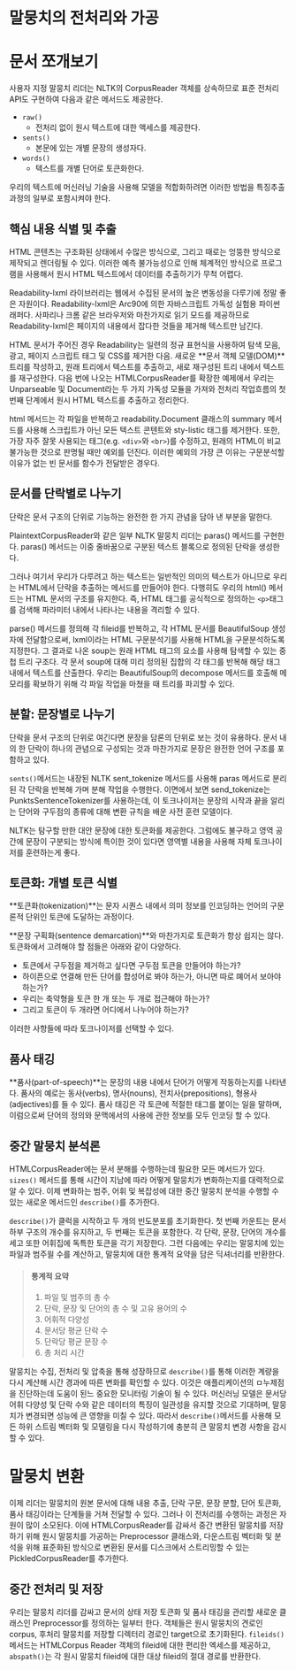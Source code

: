 # 말뭉치의 전처리와 가공
# 문서 쪼개보기
사용자 지정 말뭉치 리더는 NLTK의 CorpusReader 객체를 상속하므로 표준 전처리 API도 구현하여 다음과 같은 메서드도 제공한다.
- `raw()`
  - 전처리 없이 원시 텍스트에 대한 액세스를 제공한다.
- `sents()`
  - 본문에 있는 개별 문장의 생성자다.
- `words()`
  - 텍스트를 개별 단어로 토큰화한다.  

우리의 텍스트에 머신러닝 기술을 사용해 모델을 적합화하려면 이러한 방법을 특징추출 과정의 일부로 포함시켜야 한다.  

## 핵심 내용 식별 및 추출
HTML 콘텐츠는 구조화된 상태에서 수많은 방식으로, 그리고 때로는 엉뚱한 방식으로 제작되고 렌더링될 수 있다. 이러한 예측 불가능성으로 인해 체계적인 방식으로 프로그램을 사용해서 원시 HTML 텍스트에서 데이터를 추출하기가 무척 어렵다.  

Readability-lxml 라이브러리는 웹에서 수집된 문서의 높은 변동성을 다루기에 정말 좋은 자원이다. Readability-lxml은 Arc90에 의한 자바스크립트 가독성 실험용 파이썬 래퍼다. 사파리나 크롬 같은 브라우저와 마찬가지로 읽기 모드를 제공하므로 Readability-lxml은 페이지의 내용에서 잡다한 것들을 제거해 텍스트만 남긴다.  

HTML 문서가 주어진 경우 Readability는 일련의 정규 표현식을 사용하여 탐색 모음, 광고, 페이지 스크립트 태그 및 CSS를 제거한 다음. 새로운 **문서 객체 모델(DOM)**트리를 작성하고, 원래 트리에서 텍스트를 추출하고, 새로 재구성된 트리 내에서 텍스트를 재구성한다. 다음 번에 나오는 HTMLCorpusReader를 확장한 예제에서 우리는 Unparseable 및 Document라는 두 가지 가독성 모듈을 가져와 전처리 작업흐름의 첫 번째 단계에서 원시 HTML 텍스트를 추출하고 정리한다.  

html 메서드는 각 파일을 반복하고 readability.Document 클래스의 summary 메서드를 사용해 스크립트가 아닌 모든 텍스트 콘텐트와 sty-listic 태그를 제거한다. 또한, 가장 자주 잘못 사용되는 태그(e.g. `<div>`와 `<br>`)를 수정하고, 원래의 HTML이 비교 불가능한 것으로 판명될 때만 예외를 던진다. 이러한 예외의 가장 큰 이유는 구문분석할 이유가 없는 빈 문서를 함수가 전달받은 경우다.  

## 문서를 단락별로 나누기
단락은 문서 구조의 단위로 기능하는 완전한 한 가지 관념을 담아 낸 부분을 말한다.  

PlaintextCorpusReader와 같은 일부 NLTK 말뭉치 리더는 paras() 메서드를 구현한다. paras() 메서드는 이중 줄바꿈으로 구분된 텍스트 블록으로 정의된 단락을 생성한다.  

그러나 여기서 우리가 다루려고 하는 텍스트는 일반적인 의미의 텍스트가 아니므로 우리는 HTML에서 단락을 추출하는 메서드를 만들어야 한다. 다행히도 우리의 html() 메서드는 HTML 문서의 구조를 유지한다. 즉, HTML 태그를 공식적으로 정의하는 `<p>`태그를 검색해 파라미터 내에서 나타나는 내용을 격리할 수 있다.  

parse() 메서드를 정의해 각 fileid를 반복하고, 각 HTML 문서를 BeautifulSoup 생성자에 전달함으로써, lxml이라는 HTML 구문분석기를 사용해 HTML을 구문분석하도록 지정한다. 그 결과로 나온 soup는 원래 HTML 태그의 요소를 사용해 탐색할 수 있는 중첩 트리 구조다. 각 문서 soup에 대해 미리 정의된 집합의 각 태그를 반복해 해당 태그 내에서 텍스트를 산출한다. 우리는 BeautifulSoup의 decompose 메서드를 호출해 메모리를 확보하기 위해 각 파일 작업을 마쳤을 때 트리를 파괴할 수 있다.

## 분할: 문장별로 나누기
단락을 문서 구조의 단위로 여긴다면 문장을 담론의 단위로 보는 것이 유용하다. 문서 내의 한 단락이 하나의 관념으로 구성되는 것과 마찬가지로 문장은 완전한 언어 구조를 포함하고 있다.  

`sents()`메서드는 내장된 NLTK sent_tokenize 메서드를 사용해 paras 메서드로 분리된 각 단락을 반복해 가며 분해 작업을 수행한다. 이면에서 보면 send_tokenize는 PunktsSentenceTokenizer를 사용하는데, 이 토크나이저는 문장의 시작과 끝을 알리는 단어와 구두점의 종류에 대해 변환 규칙을 배운 사전 훈련 모델이다. 

NLTK는 탐구할 만한 대안 문장에 대한 토큰화를 제공한다. 그럼에도 불구하고 영역 공간에 문장이 구분되는 방식에 특이한 것이 있다면 영역별 내용을 사용해 자체 토크나이저를 훈련하는게 좋다.

## 토큰화: 개별 토큰 식별
**토큰화(tokenization)**는 문자 시퀀스 내에서 의미 정보를 인코딩하는 언어의 구문론적 단위인 토큰에 도달하는 과정이다.

**문장 구획화(sentence demarcation)**와 마찬가지로 토큰화가 항상 쉽지는 않다. 토큰화에서 고려해야 할 점들은 아래와 같이 다양하다.  
- 토큰에서 구두점을 제거하고 싶다면 구두점 토큰을 만들어야 하는가? 
- 하이픈으로 연결해 만든 단어를 합성어로 봐야 하는가, 아니면 따로 뗴어서 보아야 하는가? 
- 우리는 축약형을 토큰 한 개 또는 두 개로 접근해야 하는가? 
- 그리고 토큰이 두 개라면 어디에서 나누어야 하는가?  

이러한 사항들에 따라 토크나이저를 선택할 수 있다. 

## 품사 태깅
**품사(part-of-speech)**는 문장의 내용 내에서 단어가 어떻게 작동하는지를 나타낸다. 품사의 예로는 동사(verbs), 명사(nouns), 전치사(prepositions), 형용사(adjectives)를 들 수 있다. 품사 태깅은 각 토큰에 적절한 태그를 붙이는 일을 말하며, 이럼으로써 단어의 정의와 문맥에서의 사용에 관한 정보를 모두 인코딩 할 수 있다.  

## 중간 말뭉치 분석론
HTMLCorpusReader에는 문서 분해를 수행하는데 필요한 모든 메서드가 있다. `sizes()` 메서드를 통해 시간이 지남에 따라 어떻게 말뭉치가 변화하는지를 대력적으로 알 수 있다. 이제 변화하는 범주, 어휘 및 복잡성에 대한 중간 말뭉치 분석을 수행할 수 있는 새로운 메서드인 `describe()`를 추가한다.  

`describe()`가 클럭을 시작하고 두 개의 빈도분포를 초기화한다. 첫 번째 카운트는 문서 하부 구조의 개수를 유지하고, 두 번째는 토큰을 포함한다. 각 단락, 문장, 단어의 개수를 세고 또한 어휘집에 독특한 토큰을 각기 저장한다. 그런 다음에는 우리는 말뭉치에 있는 파일과 범주읠 수를 계산하고, 말뭉치에 대한 통계적 요약을 담은 딕셔너리를 반환한다. 
> #### 통계적 요약
> 1. 파일 및 범주의 총 수
> 2. 단락, 문장 및 단어의 총 수 및 고유 용어의 수
> 3. 어휘적 다양성
> 4. 문서당 평균 단락 수
> 5. 단락당 평균 문장 수
> 6. 총 처리 시간

말뭉치는 수집, 전처리 및 압축을 통해 성장하므로 `describe()`를 통해 이러한 계량을 다시 계산해 시간 경과에 따른 변화를 확인할 수 있다. 이것은 애플리케이션의 ㅁ누제점을 진단하는데 도움이 된느 중요한 모니터링 기술이 될 수 있다. 머신러닝 모델은 문서당 어휘 다양성 및 단락 수와 같은 데이터의 특징이 일관성을 유지할 것으로 기대하며, 말뭉치가 변경되면 성능에 큰 영향을 미칠 수 있다. 따라서 `describe()`메서드를 사용해 모든 하위 스트림 벡터화 및 모델링을 다시 작성하기에 충분히 큰 말뭉치 변경 사항을 감시할 수 있다.


# 말뭉치 변환
이제 리더는 말뭉치의 원본 문서에 대해 내용 추출, 단락 구문, 문장 분할, 단어 토큰화, 품사 태깅이라는 단계들을 거쳐 전달할 수 있다. 그러나 이 전처리를 수행하는 과정은 자원이 많이 소모된다. 이에 HTMLCorpusReader를 감싸서 중간 변환된 말뭉치를 저장하기 위해 원시 말뭉치를 가공하는 Preprocessor 클래스와, 다운스트림 벡터화 및 분석을 위해 표준화된 방식으로 변환된 문서를 디스크에서 스트리밍할 수 있는 PickledCorpusReader를 추가한다.

## 중간 전처리 및 저장

우리는 말뭉치 리더를 감싸고 문서의 상태 저장 토큰화 및 품사 태깅을 관리할 새로운 클래스인 Preprocessor를 정의하는 일부터 한다. 객체들은 원시 말뭉치의 견로인 corpus, 후처리 말뭉치를 저장할 디렉터리 경로인 target으로 초기화된다. `fileids()` 메서드는 HTMLCorpus Reader 객체의 fileid에 대한 편리한 엑세스를 제공하고, `abspath()`는 각 원시 말뭉치 fileid에 대한 대상 fileid의 절대 경로를 반환한다.